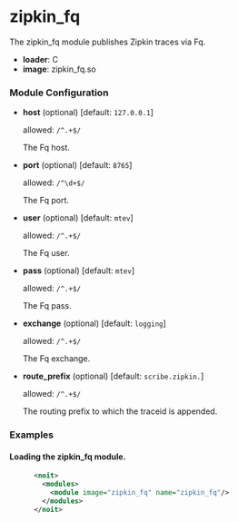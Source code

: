 

# zipkin_fq

The zipkin_fq module publishes Zipkin traces via Fq.


  * **loader**: C
  * **image**: zipkin_fq.so

### Module Configuration

    
 * **host** (optional)  [default: `127.0.0.1`]

   allowed: `/^.+$/`

   The Fq host.

 * **port** (optional)  [default: `8765`]

   allowed: `/^\d+$/`

   The Fq port.

 * **user** (optional)  [default: `mtev`]

   allowed: `/^.+$/`

   The Fq user.

 * **pass** (optional)  [default: `mtev`]

   allowed: `/^.+$/`

   The Fq pass.

 * **exchange** (optional)  [default: `logging`]

   allowed: `/^.+$/`

   The Fq exchange.

 * **route_prefix** (optional)  [default: `scribe.zipkin.`]

   allowed: `/^.+$/`

   The routing prefix to which the traceid is appended.

### Examples

#### Loading the zipkin_fq module.

```xml
      <noit>
        <modules>
          <module image="zipkin_fq" name="zipkin_fq"/>
        </modules>
      </noit>
    
```

